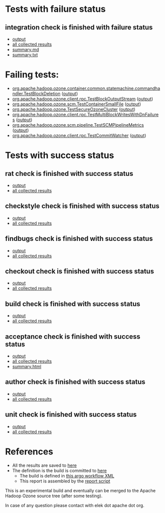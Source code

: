 # Tests with failure status

## integration check is finished with failure status

   * [output](https://raw.githubusercontent.com/elek/ozone-ci/master/pr/pr-hdds-2103-4sznx/integration/output.log)
   * [all collected results](https://github.com/elek/ozone-ci/tree/master/pr/pr-hdds-2103-4sznx/integration)
   * [summary.md](https://github.com/elek/ozone-ci/tree/master/pr/pr-hdds-2103-4sznx/integration/summary.md)
   * [summary.txt](https://github.com/elek/ozone-ci/tree/master/pr/pr-hdds-2103-4sznx/integration/summary.txt)

# Failing tests: 

 * [org.apache.hadoop.ozone.container.common.statemachine.commandhandler.TestBlockDeletion](hadoop-ozone/integration-test/org.apache.hadoop.ozone.container.common.statemachine.commandhandler.TestBlockDeletion.txt) ([output](hadoop-ozone/integration-test/org.apache.hadoop.ozone.container.common.statemachine.commandhandler.TestBlockDeletion-output.txt/))
 * [org.apache.hadoop.ozone.client.rpc.TestBlockOutputStream](hadoop-ozone/integration-test/org.apache.hadoop.ozone.client.rpc.TestBlockOutputStream.txt) ([output](hadoop-ozone/integration-test/org.apache.hadoop.ozone.client.rpc.TestBlockOutputStream-output.txt/))
 * [org.apache.hadoop.ozone.scm.TestContainerSmallFile](hadoop-ozone/integration-test/org.apache.hadoop.ozone.scm.TestContainerSmallFile.txt) ([output](hadoop-ozone/integration-test/org.apache.hadoop.ozone.scm.TestContainerSmallFile-output.txt/))
 * [org.apache.hadoop.ozone.TestSecureOzoneCluster](hadoop-ozone/integration-test/org.apache.hadoop.ozone.TestSecureOzoneCluster.txt) ([output](hadoop-ozone/integration-test/org.apache.hadoop.ozone.TestSecureOzoneCluster-output.txt/))
 * [org.apache.hadoop.ozone.client.rpc.TestMultiBlockWritesWithDnFailures](hadoop-ozone/integration-test/org.apache.hadoop.ozone.client.rpc.TestMultiBlockWritesWithDnFailures.txt) ([output](hadoop-ozone/integration-test/org.apache.hadoop.ozone.client.rpc.TestMultiBlockWritesWithDnFailures-output.txt/))
 * [org.apache.hadoop.ozone.scm.pipeline.TestSCMPipelineMetrics](hadoop-ozone/integration-test/org.apache.hadoop.ozone.scm.pipeline.TestSCMPipelineMetrics.txt) ([output](hadoop-ozone/integration-test/org.apache.hadoop.ozone.scm.pipeline.TestSCMPipelineMetrics-output.txt/))
 * [org.apache.hadoop.ozone.client.rpc.TestCommitWatcher](hadoop-ozone/integration-test/org.apache.hadoop.ozone.client.rpc.TestCommitWatcher.txt) ([output](hadoop-ozone/integration-test/org.apache.hadoop.ozone.client.rpc.TestCommitWatcher-output.txt/))


# Tests with success status

## rat check is finished with success status

   * [output](https://raw.githubusercontent.com/elek/ozone-ci/master/pr/pr-hdds-2103-4sznx/rat/output.log)
   * [all collected results](https://github.com/elek/ozone-ci/tree/master/pr/pr-hdds-2103-4sznx/rat)


## checkstyle check is finished with success status

   * [output](https://raw.githubusercontent.com/elek/ozone-ci/master/pr/pr-hdds-2103-4sznx/checkstyle/output.log)
   * [all collected results](https://github.com/elek/ozone-ci/tree/master/pr/pr-hdds-2103-4sznx/checkstyle)


## findbugs check is finished with success status

   * [output](https://raw.githubusercontent.com/elek/ozone-ci/master/pr/pr-hdds-2103-4sznx/findbugs/output.log)
   * [all collected results](https://github.com/elek/ozone-ci/tree/master/pr/pr-hdds-2103-4sznx/findbugs)


## checkout check is finished with success status

   * [output](https://raw.githubusercontent.com/elek/ozone-ci/master/pr/pr-hdds-2103-4sznx/checkout/output.log)
   * [all collected results](https://github.com/elek/ozone-ci/tree/master/pr/pr-hdds-2103-4sznx/checkout)


## build check is finished with success status

   * [output](https://raw.githubusercontent.com/elek/ozone-ci/master/pr/pr-hdds-2103-4sznx/build/output.log)
   * [all collected results](https://github.com/elek/ozone-ci/tree/master/pr/pr-hdds-2103-4sznx/build)


## acceptance check is finished with success status

   * [output](https://raw.githubusercontent.com/elek/ozone-ci/master/pr/pr-hdds-2103-4sznx/acceptance/output.log)
   * [all collected results](https://github.com/elek/ozone-ci/tree/master/pr/pr-hdds-2103-4sznx/acceptance)
   * [summary.html](https://elek.github.io/ozone-ci/pr/pr-hdds-2103-4sznx/acceptance/summary.html)


## author check is finished with success status

   * [output](https://raw.githubusercontent.com/elek/ozone-ci/master/pr/pr-hdds-2103-4sznx/author/output.log)
   * [all collected results](https://github.com/elek/ozone-ci/tree/master/pr/pr-hdds-2103-4sznx/author)


## unit check is finished with success status

   * [output](https://raw.githubusercontent.com/elek/ozone-ci/master/pr/pr-hdds-2103-4sznx/unit/output.log)
   * [all collected results](https://github.com/elek/ozone-ci/tree/master/pr/pr-hdds-2103-4sznx/unit)




# References

 * All the results are saved to [here](https://github.com/elek/ozone-ci/tree/master/pr/pr-hdds-2103-4sznx/)
 * The definition is the build is committed to [here](https://github.com/elek/argo-ozone)
    * The build is defined in [this argo workflow XML](https://github.com/elek/argo-ozone/blob/master/ozone-build.yaml)
    * This report is assembled by the [report script](https://github.com/elek/argo-ozone/blob/master/scripts/report.sh)

This is an experimental build and eventually can be merged to the Apache Hadoop Ozone source tree (after some testing).

In case of any question please contact with elek dot apache dot org.
